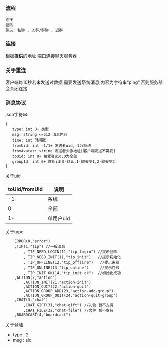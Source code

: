 ### 流程

```
连接 
登陆 
聊天: 私聊 , 入群/群聊 , 退群
```

### 连接

根据**提供**的地址 端口连接聊天服务器

### 关于重连

客户端每10秒若未发送过数据,需要发送系统消息,内容为字符串"ping",否则服务器会关闭连接

### 消息协议
json字符串:
```
{
   type: int 0+ 类型
   msg: string <=512 消息内容
   time: int 时间戳
   fromUid: int -1/1+ 发送者uid,-1为系统
   fromAvatar: string 发送者头像地址[客户端发送不需要]
   toUid: int 0+ 接受者uid,0为全部
   groupId: int 0+ 群组id[0-默认,1-聊天室1,2-聊天室2]
}
```

关于uid

toUid/fromUid|说明
-|-
-1|系统
0|全部
1+|单用户uid

关于type
```
    ERROR(0,"error")
    ,TIP(1,"tip") //一般消息
        , TIP_NEED_LOGIN(11,"tip_login") //提示登陆
        , TIP_NEED_INIT(11,"tip_init")   //提示初始化
        , TIP_OFFLINE(12,"tip_offline")   //提示离线
        , TIP_ONLINE(13,"tip_online")     //提示在线
        , TIP_INIT_OK(14,"tip_init_ok")  //初始化成功
    ,ACTION(2,"action")
        ,ACTION_INIT(21,"action-init")
        ,ACTION_QUIT(22,"action-quit")
        ,ACTION_GROUP_ADD(23,"action-add-group")
        ,ACTION_GROUP_QUIT(24,"action-quit-group")
    ,CHAT(3,"chat")
        ,CHAT_GIFT(31,"chat-gift") //礼物 暂不支持
        ,CHAT_FILE(32,"chat-file") //文件 暂不支持
    ,BOARDCAST(4,"boardcast")
 ```

关于登陆
- type : 2
- msg : sid
